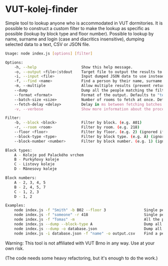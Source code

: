# VUT-kolej-finder

Simple tool to lookup anyone who is accommodated in VUT dormitories.
It is possible to construct a custom filter to make the lookup as specific as possible (lookup by block type and floor number).
Possible to lookup by name, surname and login (case and diacritics insensitive), dumping selected data to a text, CSV or JSON file.


```sh
Usage: node index.js [options] [filter]

Options:
    -h, --help                    Show this help message.
    -o, --output <file>|stdout    Target file to output the results to. Defaults to stdout.
    -i, --input <file>            Input dumped JSON data to use instead of fetching from the server.
    -f, --find <name>             Find a person by their name, surname or login. (case and diacritics insensitive)
    -m, --multiple                Allow multiple results (prevent returning after first match). (can only be used with -f)
    --dump                        Dump all the people matching the filter to the selected output. (cannot be used with -f)
    --format <format>             Format of the output. Defaults to "text" or autodetected from -o extension. Available formats: text, csv, json.
    --batch-size <size>           Number of rooms to fetch at once. Defaults to 10.
    --fetch-delay <delay>         Delay in ms between fetching batches. Defaults to 300.
    -v, --verbose                 Show more information about the process (to stderr).

Filter:
    -b, --block <block>           Filter by block. (e.g. A01)
    -r, --room <room>             Filter by room. (e.g. 218)
    --floor <floor>               Filter by floor. (e.g. 2) (ignored if -r is set)
    --block-type <type>           Filter by block type. (e.g. A) (ignored if -b is set)
    --block-number <number>       Filter by block number. (e.g. 1) (ignored if -b is set)

Block types:
    A - Koleje pod Palackého vrchem
    B - Purkyňovy koleje
    C - Listovy koleje
    D - Mánesovy koleje

Block numbers:
    A - 2, 3, 4, 5
    B - 2, 4, 5, 7
    C - 1, 2, 3
    D - 1, 2

Examples:
    node index.js -f "Smith" -b B02 --floor 3                 Single person from B02 on the 3rd floor named "Smith"
    node index.js -f "someone" -r 418                         Single person from room 418 named "someone"
    node index.js -f "Tomas" -m                               All the people named "Tomas" from all blocks and rooms
    node index.js --dump --block-type A                       Dump all the people from all A blocks
    node index.js --dump -o database.json                     Dump all the people to database.json
    node index.js -i database.json -f "name" -o output.csv    Find a person named "name" in database.json and output to output.csv
```

Warning: This tool is not affiliated with VUT Brno in any way. Use at your own risk.

(The code needs some heavy refactoring, but it's enough to do the work.)